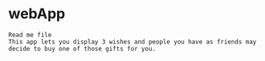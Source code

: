 # webApp
	Read me file
	This app lets you display 3 wishes and people you have as friends may decide to buy one of those gifts for you.